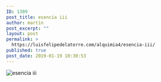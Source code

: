 ```yaml
---
ID: 1309
post_title: esencia iii
author: martin
post_excerpt: ""
layout: post
permalink: >
  https://luisfelipedelatorre.com/alquimia4/esencia-iii/
published: true
post_date: 2019-01-19 10:30:53
---
```

<p><img src="https://luisfelipedelatorre.com/wp-content/uploads/2019/01/esencia-iii.jpg" alt="esencia iii"/></p>